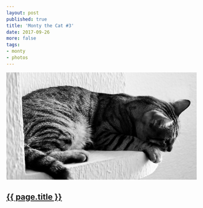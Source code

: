 ```yaml
---
layout: post
published: true
title: 'Monty the Cat #3'
date: 2017-09-26
more: false
tags:
- monty
- photos
---
```

<img class="mx-auto d-block img-fluid lazyload" src="/assets/images/170926/montythecat-700.jpg" alt="Monty The Cat #3" />

<h2 class="article-title">
  <a href="{{ page.url | prepend: site.baseurl }}">{{ page.title }}</a>
</h2>
